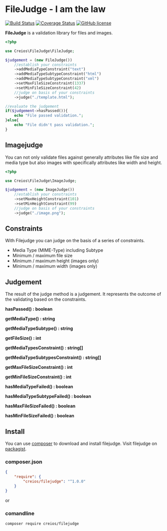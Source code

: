 # FileJudge - I am the law

[![Build Status](https://travis-ci.org/creios/filejudge.svg?branch=master)](https://travis-ci.org/creios/filejudge)
[![Coverage Status](https://coveralls.io/repos/creios/filejudge/badge.svg?branch=master&service=github)](https://coveralls.io/github/creios/filejudge?branch=master)
[![GitHub license](https://img.shields.io/github/license/creios/filejudge.svg)]()

**FileJudge** is a validation library for files and images.

```php
<?php

use Creios\FileJudge\FileJudge;

$judgement = (new FileJudge())
    //establish your constraints
    ->addMediaTypeConstraint("text")
    ->addMediaTypeSubtypeConstraint("html")
    ->addMediaTypeSubtypeConstraint("xml")
    ->setMaxFileSizeConstraint(1337)
    ->setMinFileSizeConstraint(42)
    //judge on basis of your constraints
    ->judge("./template.html");

//evaluate the judgement
if($judgement->hasPassed()){
    echo "File passed validation.";
}else{
    echo "File didn't pass validation.";
}
```

## Imagejudge

You can not only validate files against generally attributes like file size and media type but also images with specifically attributes like width and height.

```php
<?php

use Creios\FileJudge\ImageJudge;

$judgement = (new ImageJudge())
    //establish your constraints
    ->setMaxHeightConstraint(101)
    ->setMinHeightConstraint(99)
    //judge on basis of your constraints
    ->judge("./image.png");
```

## Constraints

With Filejudge you can judge on the basis of a series of constraints.

* Media Type (MIME-Type) including Subtype
* Minimum / maximum file size
* Minimum / maximum height (images only)
* Minimum / maximum width (images only)

## Judgement

The result of the judge method is a judgement. It represents the outcome of the validating based on the constraints.

**hasPassed() : boolean**

**getMediaType() : string**

**getMediaTypeSubtype() : string**

**getFileSize() : int**

**getMediaTypesConstraint() : string[]**

**getMediaTypeSubtypesConstraint() : string[]**

**getMaxFileSizeConstraint() : int**

**getMinFileSizeConstraint() : int**

**hasMediaTypeFailed() : boolean**

**hasMediaTypeSubtypeFailed() : boolean**

**hasMaxFileSizeFailed() : boolean**

**hasMinFileSizeFailed() : boolean**

## Install

You can use [composer](https://getcomposer.org/) to download and install filejudge. Visit filejudge on [packagist](https://packagist.org/packages/creios/filejudge).

### composer.json
```json
{
    "require": {
        "creios/filejudge": "^1.0.0"
    }
}
```

or

### comandline

```sh
composer require creios/filejudge
```
